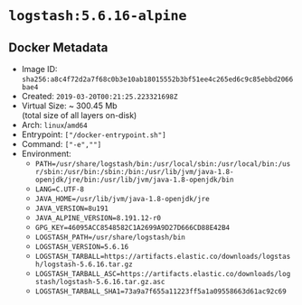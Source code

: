 # `logstash:5.6.16-alpine`

## Docker Metadata

- Image ID: `sha256:a8c4f72d2a7f68c0b3e10ab18015552b3bf51ee4c265ed6c9c85ebbd2066bae4`
- Created: `2019-03-20T00:21:25.223321698Z`
- Virtual Size: ~ 300.45 Mb  
  (total size of all layers on-disk)
- Arch: `linux`/`amd64`
- Entrypoint: `["/docker-entrypoint.sh"]`
- Command: `["-e",""]`
- Environment:
  - `PATH=/usr/share/logstash/bin:/usr/local/sbin:/usr/local/bin:/usr/sbin:/usr/bin:/sbin:/bin:/usr/lib/jvm/java-1.8-openjdk/jre/bin:/usr/lib/jvm/java-1.8-openjdk/bin`
  - `LANG=C.UTF-8`
  - `JAVA_HOME=/usr/lib/jvm/java-1.8-openjdk/jre`
  - `JAVA_VERSION=8u191`
  - `JAVA_ALPINE_VERSION=8.191.12-r0`
  - `GPG_KEY=46095ACC8548582C1A2699A9D27D666CD88E42B4`
  - `LOGSTASH_PATH=/usr/share/logstash/bin`
  - `LOGSTASH_VERSION=5.6.16`
  - `LOGSTASH_TARBALL=https://artifacts.elastic.co/downloads/logstash/logstash-5.6.16.tar.gz`
  - `LOGSTASH_TARBALL_ASC=https://artifacts.elastic.co/downloads/logstash/logstash-5.6.16.tar.gz.asc`
  - `LOGSTASH_TARBALL_SHA1=73a9a7f655a11223ff5a1a09558663d61ac92c69`
